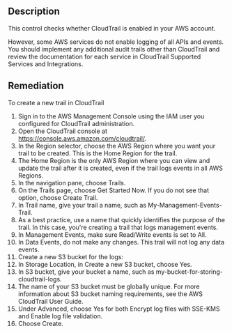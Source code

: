 ## Description

This control checks whether CloudTrail is enabled in your AWS account.

However, some AWS services do not enable logging of all APIs and events. You should implement any additional audit trails other than CloudTrail and review the documentation for each service in CloudTrail Supported Services and Integrations.

## Remediation

To create a new trail in CloudTrail

1. Sign in to the AWS Management Console using the IAM user you configured for CloudTrail administration.
1. Open the CloudTrail console at https://console.aws.amazon.com/cloudtrail/.
1. In the Region selector, choose the AWS Region where you want your trail to be created. This is the Home Region for the trail.
1. The Home Region is the only AWS Region where you can view and update the trail after it is created, even if the trail logs events in all AWS Regions.
1. In the navigation pane, choose Trails.
1. On the Trails page, choose Get Started Now. If you do not see that option, choose Create Trail.
1. In Trail name, give your trail a name, such as My-Management-Events-Trail.
1. As a best practice, use a name that quickly identifies the purpose of the trail. In this case, you're creating a trail that logs management events.
1. In Management Events, make sure Read/Write events is set to All.
1. In Data Events, do not make any changes. This trail will not log any data events.
1. Create a new S3 bucket for the logs:
1. In Storage Location, in Create a new S3 bucket, choose Yes.
1. In S3 bucket, give your bucket a name, such as my-bucket-for-storing-cloudtrail-logs.
1. The name of your S3 bucket must be globally unique. For more information about S3 bucket naming requirements, see the AWS CloudTrail User Guide.
1. Under Advanced, choose Yes for both Encrypt log files with SSE-KMS and Enable log file validation.
1. Choose Create.
